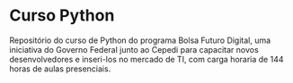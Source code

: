 # Curso Python
Repositório do curso de Python do programa Bolsa Futuro Digital, uma iniciativa do Governo Federal junto ao Cepedi para capacitar novos desenvolvedores e inseri-los no mercado de TI, com carga horaria de 144 horas de aulas presenciais.
